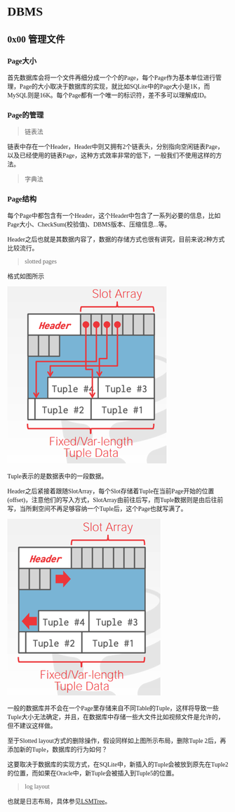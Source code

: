 <font face="Monaco">

# DBMS

## 0x00 管理文件

### Page大小

首先数据库会将一个文件再细分成一个个的Page，每个Page作为基本单位进行管理，Page的大小取决于数据库的实现，就比如SQLite中的Page大小是1K，而MySQL则是16K。每个Page都有一个唯一的标识符，差不多可以理解成ID。

### Page的管理

> 链表法

链表中存在一个Header，Header中则又拥有2个链表头，分别指向空闲链表Page，以及已经使用的链表Page，这种方式效率非常的低下，一般我们不使用这样的方法。

> 字典法

### Page结构

每个Page中都包含有一个Header，这个Header中包含了一系列必要的信息，比如Page大小、CheckSum(校验值)、DBMS版本、压缩信息...等。

Header之后也就是其数据内容了，数据的存储方式也很有讲究，目前来说2种方式比较流行。

> slotted pages

格式如图所示

![](./database_pic/slotted_layout.png)

Tuple表示的是数据表中的一段数据。

Header之后紧接着跟随SlotArray，每个Slot存储着Tuple在当前Page开始的位置(offset)，注意他们的写入方式，SlotArray由前往后写，而Tuple数据则是由后往前写，当所剩空间不再足够容纳一个Tuple后，这个Page也就写满了。

![](./database_pic/slotted_layout2.png)

一般的数据库并不会在一个Page里存储来自不同Table的Tuple，这样将导致一些Tuple大小无法确定，并且，在数据库中存储一些大文件比如视频文件是允许的，但不建议这样做。

至于Slotted layout方式的删除操作，假设同样如上图所示布局，删除Tuple 2后，再添加新的Tuple，数据库的行为如何？

这要取决于数据库的实现方式，在SQLite中，新插入的Tuple会被放到原先在Tuple2的位置，而如果在Oracle中，新Tuple会被插入到Tuple5的位置。

> log layout

也就是日志布局，具体参见[LSMTree](./lsm.md)。

</font>